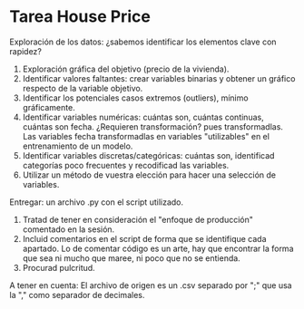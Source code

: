 # Tarea House Price

Exploración de los datos: ¿sabemos identificar los elementos clave con rapidez?
1. Exploración gráfica del objetivo (precio de la vivienda).
2. Identificar valores faltantes: crear variables binarias y obtener un gráfico respecto de la variable objetivo.
3. Identificar los potenciales casos extremos (outliers), mínimo gráficamente.
4. Identificar variables numéricas: cuántas son, cuántas continuas, cuántas son fecha. ¿Requieren transformación? pues transformadlas. Las variables fecha transformadlas en variables "utilizables" en el entrenamiento de un modelo.
5. Identificar variables discretas/categóricas: cuántas son, identificad categorías poco frecuentes y recodificad las variables.
6. Utilizar un método de vuestra elección para hacer una selección de variables.

Entregar: un archivo .py con el script utilizado.
1. Tratad de tener en consideración el "enfoque de producción" comentado en la sesión.
2. Incluid comentarios en el script de forma que se identifique cada apartado. Lo de comentar código es un arte, hay que encontrar la forma que sea ni mucho que maree, ni poco que no se entienda.
3. Procurad pulcritud.

A tener en cuenta: El archivo de origen es un .csv separado por ";" que usa la "," como separador de decimales.
